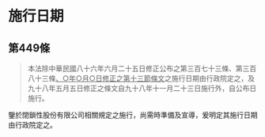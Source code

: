 # 施行日期

## 第449條

> 本法除中華民國八十六年六月二十五日修正公布之第三百七十三條、第三百八十三條<ins>、○年○月○日修正之第十三節條文</ins>之施行日期由行政院定之，及九十八年五月五日修正之條文自九十八年十一月二十三日施行外，自公布日施行。

鑒於閉鎖性股份有限公司相關規定之施行，尚需時準備及宣導，爰明定其施行日期由行政院定之。
